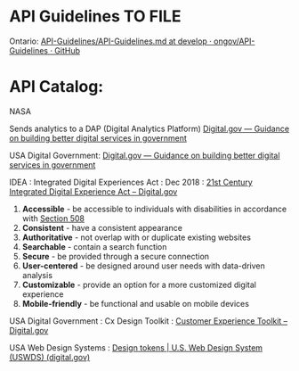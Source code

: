 # API Guidelines TO FILE

Ontario: [API-Guidelines/API-Guidelines.md at develop · ongov/API-Guidelines · GitHub](https://github.com/ongov/API-Guidelines/blob/develop/API-Guidelines.md) 

 

 

# API Catalog: 

NASA

Sends analytics to a DAP (Digital Analytics Platform) [Digital.gov — Guidance on building better digital services in government](https://digital.gov/)

USA Digital Government: [Digital.gov — Guidance on building better digital services in government](https://digital.gov/) 

IDEA : Integrated Digital Experiences Act : Dec 2018 : [21st Century Integrated Digital Experience Act – Digital.gov](https://digital.gov/resources/21st-century-integrated-digital-experience-act/) 

1. **Accessible** - be     accessible to individuals with disabilities in accordance with [Section 508](https://www.section508.gov/)
2. **Consistent** - have a     consistent appearance
3. **Authoritative** - not     overlap with or duplicate existing websites
4. **Searchable** - contain     a search function
5. **Secure** - be     provided through a secure connection
6. **User-centered** - be     designed around user needs with data-driven analysis
7. **Customizable** - provide     an option for a more customized digital experience
8. **Mobile-friendly** - be     functional and usable on mobile devices

 

USA Digital Government : Cx Design Toolkit : [Customer Experience Toolkit – Digital.gov](https://digital.gov/resources/customer-experience-toolkit/?dg)

 

USA Web Design Systems : [Design tokens | U.S. Web Design System (USWDS) (digital.gov)](https://designsystem.digital.gov/design-tokens/) 

 

 